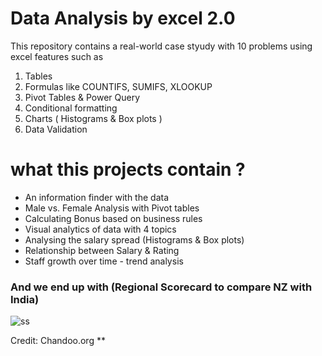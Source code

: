 # Data Analysis by excel 2.0

This repository contains a real-world case styudy with 10 problems using excel features such as 
1) Tables
2) Formulas like COUNTIFS, SUMIFS, XLOOKUP
3) Pivot Tables & Power Query
4) Conditional formatting
5) Charts ( Histograms & Box plots )
6) Data Validation

# what this projects contain  ? 
- An information finder with the data
- Male vs. Female Analysis with Pivot tables
- Calculating Bonus based on business rules
- Visual analytics of data with 4 topics
- Analysing the salary spread (Histograms & Box plots)
- Relationship between Salary & Rating
- Staff growth over time - trend analysis
### And we end up with (Regional Scorecard to compare NZ with India)
  ![ss](https://github.com/itsRAZAN/Data-Analysis-by-excel-2.0/assets/128379502/17eb7527-d988-4418-9a3e-18a016d2482d)


Credit: Chandoo.org
**
